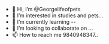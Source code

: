 - 👋 Hi, I’m @Georgelifeofpets
- 👀 I’m interested in studies and pets...
- 🌱 I’m currently learning --
- 💞️ I’m looking to collaborate on ...
- 📫 How to reach me 9840948347..

<!---
Georgelifeofpets/Georgelifeofpets is a ✨ special ✨ repository because its `README.md` (this file) appears on your GitHub profile.
You can click the Preview link to take a look at your changes.
--->
